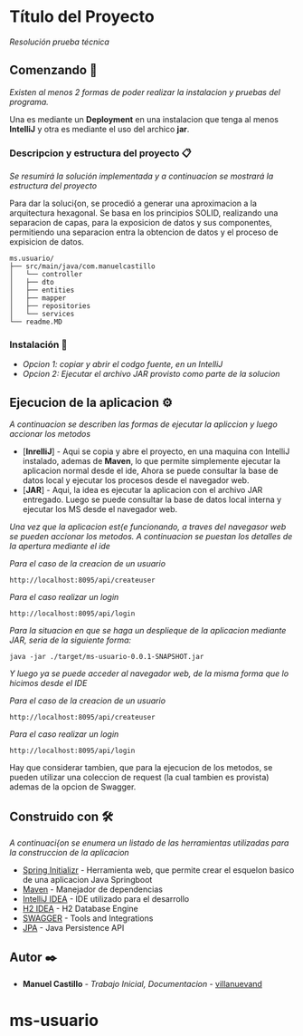 # Título del Proyecto

_Resolución prueba técnica_

## Comenzando 🚀

_Existen al menos 2 formas de poder realizar la instalacion y pruebas del programa._

Una es mediante un **Deployment** en una instalacion que tenga al menos **IntelliJ** y otra es mediante el uso del archico **jar**.


### Descripcion y estructura del proyecto 📋

_Se resumirá la solución implementada y a continuacion se mostrará la estructura del proyecto_

Para dar la soluci{on, se procedió a generar una aproximacion a la arquitectura hexagonal.
Se basa en los principios SOLID, realizando una separacion de capas, para la exposicion de datos y sus componentes, permitiendo una separacion entra la obtencion de datos y el proceso de expisicion de datos.


```
ms.usuario/
├── src/main/java/com.manuelcastillo
│   └── controller
│   ├── dto
│   ├── entities
│   ├── mapper
│   ├── repositories
│   └── services
└── readme.MD
```

### Instalación 🔧

* _Opcion 1:  copiar y abrir el codgo fuente, en un IntelliJ_
* _Opcion 2:  Ejecutar el archivo JAR provisto como parte de la solucion_


## Ejecucion de la aplicacion ⚙️

_A continuacion se describen las formas de ejecutar la apliccion y luego accionar los metodos_

* [**InrelliJ**] - Aqui se copia y abre el proyecto, en una maquina con IntelliJ instalado, ademas de **Maven**, lo que permite simplemente ejecutar la aplicacion normal desde el ide,  Ahora se puede consultar la base de datos local y ejecutar los procesos desde el navegador web.
* [**JAR**] - Aqui, la idea es ejecutar la aplicacion con el archivo JAR entregado.  Luego se puede consultar la base de datos local interna y ejecutar los MS desde el navegador web.

 _Una vez que la aplicacion est{e funcionando, a traves del navegasor web se pueden accionar los metodos.  A continuacion se puestan los detalles de la apertura mediante el ide_

_Para el caso de la creacion de un usuario_
```
http://localhost:8095/api/createuser
```
_Para el caso realizar un login_
```
http://localhost:8095/api/login
```

_Para la situacion en que se haga un desplieque de la aplicacion mediante JAR, seria de la siguiente forma:_
```
java -jar ./target/ms-usuario-0.0.1-SNAPSHOT.jar
```
_Y luego ya se puede acceder al navegador web, de la misma forma que lo hicimos desde el IDE_

_Para el caso de la creacion de un usuario_
```
http://localhost:8095/api/createuser
```
_Para el caso realizar un login_
```
http://localhost:8095/api/login
```

Hay que considerar tambien, que para la ejecucion de los metodos, se pueden utilizar una coleccion de request (la cual tambien es provista) ademas de la opcion de Swagger.



## Construido con 🛠️

_A continuaci{on se enumera un listado de las herramientas utilizadas para la construccion de la aplicacion_

* [Spring Initializr](https://start.spring.io/) - Herramienta web, que permite crear el esquelon basico de una aplicacion Java Springboot
* [Maven](https://maven.apache.org/) - Manejador de dependencias
* [IntelliJ IDEA](https://www.jetbrains.com/es-es/idea/) - IDE utilizado para el desarrollo
* [H2 IDEA](https://www.h2database.com/html/main.html) - H2 Database Engine
* [SWAGGER](https://swagger.io/tools/open-source/open-source-integrations/) - Tools and Integrations
* [JPA](https://spring.io/projects/spring-data-jpa) - Java Persistence API



## Autor ✒️

* **Manuel Castillo** - *Trabajo Inicial, Documentacion* - [villanuevand](https://github.com/villanuevand)

# ms-usuario
